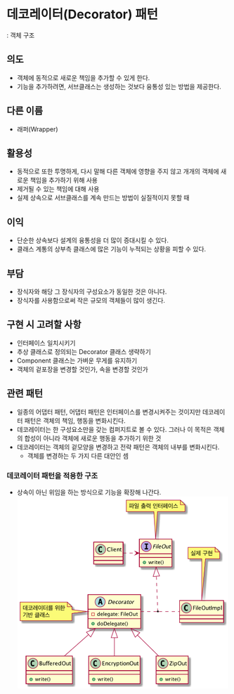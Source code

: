 # 데코레이터(Decorator) 패턴
: 객체 구조

## 의도
- 객체에 동적으로 새로운 책임을 추가할 수 있게 한다.
- 기능을 추가하려면, 서브클래스는 생성하는 것보다 융통성 있는 방법을 제공한다.

## 다른 이름
- 래퍼(Wrapper)

## 활용성
- 동적으로 또한 투명하게, 다시 말해 다른 객체에 영향을 주지 않고 개개의 객체에 새로운 책임을 추가하기 위해 사용
- 제거될 수 있는 책임에 대해 사용
- 실제 상속으로 서브클래스를 계속 만드는 방법이 실질적이지 못할 때

## 이익
- 단순한 상속보다 설계의 융통성을 더 많이 증대시킬 수 있다.
- 클래스 계통의 상부측 클래스에 많은 기능이 누적되는 상황을 피할 수 있다.

## 부담
- 장식자와 해당 그 장식자의 구성요소가 동일한 것은 아니다.
- 장식자를 사용함으로써 작은 규모의 객체들이 많이 생긴다.

## 구현 시 고려할 사항
- 인터페이스 일치시키기
- 추상 클래스로 정의되는 Decorator 클래스 생략하기
- Component 클래스는 가벼운 무게를 유지하기
- 객체의 겉포장을 변경할 것인가, 속을 변경할 것인가

## 관련 패턴
- 일종의 어댑터 패턴, 어댑터 패턴은 인터페이스를 변경시켜주는 것이지만 데코레이터 패턴은 객체의 책임, 행동을 변화시킨다.
- 데코레이터는 한 구성요소만을 갖는 컴퍼지트로 볼 수 있다. 그러나 이 목적은 객체의 합성이 아니라 객체에 새로운 행동을 추가하기 위한 것
- 데코레이터는 객체의 겉모양을 변경하고 전략 패턴은 객체의 내부를 변화시킨다.
    - 객체를 변경하는 두 가지 다른 대안인 셈
    
### 데코레이터 패턴을 적용한 구조
- 상속이 아닌 위임을 하는 방식으로 기능을 확장해 나간다.
![](resources/decorator/structure.png)